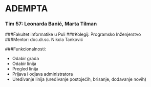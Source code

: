 # ADEMPTA
### Tim 57: Leonarda Banić, Marta Tilman

###Fakultet informatike u Puli
###Kolegij: Programsko Inženjerstvo
###Mentor: doc.dr.sc. Nikola Tanković   

###Funkcionalnosti: 
- Odabir grada
- Odabir linija
- Pregled linija
- Prijava i odjava administratora
- Uređivanje linija (uređivanje postojećih, brisanje, dodavanje novih)

